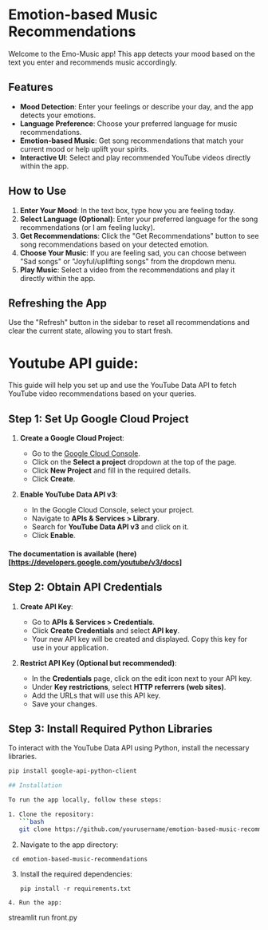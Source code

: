 # Emotion-based Music Recommendations

Welcome to the Emo-Music  app! This app detects your mood based on the text you enter and recommends music accordingly.

## Features

- **Mood Detection**: Enter your feelings or describe your day, and the app detects your emotions.
- **Language Preference**: Choose your preferred language for music recommendations.
- **Emotion-based Music**: Get song recommendations that match your current mood or help uplift your spirits.
- **Interactive UI**: Select and play recommended YouTube videos directly within the app.

## How to Use

1. **Enter Your Mood**: In the text box, type how you are feeling today.
2. **Select Language (Optional)**: Enter your preferred language for the song recommendations (or I am feeling lucky).
3. **Get Recommendations**: Click the "Get Recommendations" button to see song recommendations based on your detected emotion.
4. **Choose Your Music**: If you are feeling sad, you can choose between "Sad songs" or "Joyful/uplifting songs" from the dropdown menu.
5. **Play Music**: Select a video from the recommendations and play it directly within the app.

## Refreshing the App

Use the "Refresh" button in the sidebar to reset all recommendations and clear the current state, allowing you to start fresh.
# Youtube API guide:
This guide will help you set up and use the YouTube Data API to fetch YouTube video recommendations based on your queries.

## Step 1: Set Up Google Cloud Project

1. **Create a Google Cloud Project**:
   - Go to the [Google Cloud Console](https://console.cloud.google.com/).
   - Click on the **Select a project** dropdown at the top of the page.
   - Click **New Project** and fill in the required details.
   - Click **Create**.

2. **Enable YouTube Data API v3**:
   - In the Google Cloud Console, select your project.
   - Navigate to **APIs & Services > Library**.
   - Search for **YouTube Data API v3** and click on it.
   - Click **Enable**.
#### The documentation is available (here)[https://developers.google.com/youtube/v3/docs]
## Step 2: Obtain API Credentials

1. **Create API Key**:
   - Go to **APIs & Services > Credentials**.
   - Click **Create Credentials** and select **API key**.
   - Your new API key will be created and displayed. Copy this key for use in your application.

2. **Restrict API Key (Optional but recommended)**:
   - In the **Credentials** page, click on the edit icon next to your API key.
   - Under **Key restrictions**, select **HTTP referrers (web sites)**.
   - Add the URLs that will use this API key.
   - Save your changes.

## Step 3: Install Required Python Libraries

To interact with the YouTube Data API using Python, install the necessary libraries.

```bash
pip install google-api-python-client

## Installation

To run the app locally, follow these steps:

1. Clone the repository:
   ```bash
   git clone https://github.com/yourusername/emotion-based-music-recommendations.git
   ```
2. Navigate to the app directory:
 ```
  cd emotion-based-music-recommendations
```

3. Install the required dependencies:
   ```
   pip install -r requirements.txt
 ```
4. Run the app:
```
streamlit run front.py
```




